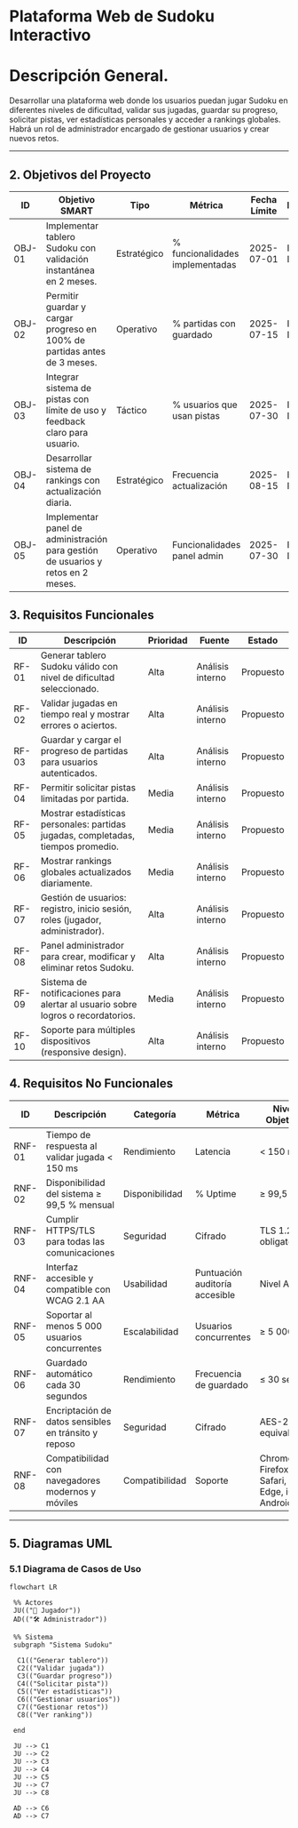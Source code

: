 # Plataforma Web de Sudoku Interactivo

# Descripción General.

Desarrollar una plataforma web donde los usuarios puedan jugar Sudoku en diferentes niveles de dificultad, validar sus jugadas, guardar su progreso, solicitar pistas, ver estadísticas personales y acceder a rankings globales. Habrá un rol de administrador encargado de gestionar usuarios y crear nuevos retos.

---

## 2. Objetivos del Proyecto

| **ID** | **Objetivo SMART**                                                               | **Tipo**    | **Métrica**                     | **Fecha Límite** | **Responsable**     | **Estado**  |
| ------ | -------------------------------------------------------------------------------- | ----------- | ------------------------------ | ---------------- | ------------------- | ----------- |
| OBJ-01 | Implementar tablero Sudoku con validación instantánea en 2 meses.                 | Estratégico | % funcionalidades implementadas | 2025-07-01       | Equipo de Desarrollo | No iniciado |
| OBJ-02 | Permitir guardar y cargar progreso en 100% de partidas antes de 3 meses.         | Operativo   | % partidas con guardado         | 2025-07-15       | Equipo de Desarrollo | No iniciado |
| OBJ-03 | Integrar sistema de pistas con límite de uso y feedback claro para usuario.      | Táctico     | % usuarios que usan pistas      | 2025-07-30       | Equipo de Desarrollo | En progreso |
| OBJ-04 | Desarrollar sistema de rankings con actualización diaria.                        | Estratégico | Frecuencia actualización        | 2025-08-15       | Equipo de Producto   | No iniciado |
| OBJ-05 | Implementar panel de administración para gestión de usuarios y retos en 2 meses. | Operativo   | Funcionalidades panel admin     | 2025-07-30       | Equipo de Desarrollo | En progreso |

## 3. Requisitos Funcionales

| **ID** | **Descripción**                                                                                 | **Prioridad** | **Fuente**          | **Estado** |
| ------ | ----------------------------------------------------------------------------------------------- | ------------- | ------------------- | ---------- |
| RF-01  | Generar tablero Sudoku válido con nivel de dificultad seleccionado.                             | Alta          | Análisis interno    | Propuesto  |
| RF-02  | Validar jugadas en tiempo real y mostrar errores o aciertos.                                   | Alta          | Análisis interno    | Propuesto  |
| RF-03  | Guardar y cargar el progreso de partidas para usuarios autenticados.                           | Alta          | Análisis interno    | Propuesto  |
| RF-04  | Permitir solicitar pistas limitadas por partida.                                              | Media         | Análisis interno    | Propuesto  |
| RF-05  | Mostrar estadísticas personales: partidas jugadas, completadas, tiempos promedio.             | Media         | Análisis interno    | Propuesto  |
| RF-06  | Mostrar rankings globales actualizados diariamente.                                           | Media         | Análisis interno    | Propuesto  |
| RF-07  | Gestión de usuarios: registro, inicio sesión, roles (jugador, administrador).                  | Alta          | Análisis interno    | Propuesto  |
| RF-08  | Panel administrador para crear, modificar y eliminar retos Sudoku.                            | Alta          | Análisis interno    | Propuesto  |
| RF-09  | Sistema de notificaciones para alertar al usuario sobre logros o recordatorios.               | Media         | Análisis interno    | Propuesto  |
| RF-10  | Soporte para múltiples dispositivos (responsive design).                                      | Alta          | Análisis interno    | Propuesto  |

## 4. Requisitos No Funcionales

| **ID** | **Descripción**                                          | **Categoría**  | **Métrica**                      | **Nivel Objetivo**   | **Comentarios**                         |
| ------ | -------------------------------------------------------- | -------------- | -------------------------------- | -------------------- | -------------------------------------- |
| RNF-01 | Tiempo de respuesta al validar jugada < 150 ms          | Rendimiento    | Latencia                         | < 150 ms             | Medición con pruebas de carga.          |
| RNF-02 | Disponibilidad del sistema ≥ 99,5 % mensual              | Disponibilidad | % Uptime                        | ≥ 99,5 %             | Monitorización continua y alertas.      |
| RNF-03 | Cumplir HTTPS/TLS para todas las comunicaciones          | Seguridad      | Cifrado                         | TLS 1.2+ obligatorio | Auditorías de seguridad periódicas.     |
| RNF-04 | Interfaz accesible y compatible con WCAG 2.1 AA          | Usabilidad     | Puntuación auditoría accesible  | Nivel AA             | Auditoría externa antes del lanzamiento.|
| RNF-05 | Soportar al menos 5 000 usuarios concurrentes            | Escalabilidad  | Usuarios concurrentes           | ≥ 5 000              | Autoescalado en la nube.                 |
| RNF-06 | Guardado automático cada 30 segundos                      | Rendimiento    | Frecuencia de guardado          | ≤ 30 seg             | Prevención de pérdida de datos.          |
| RNF-07 | Encriptación de datos sensibles en tránsito y reposo     | Seguridad      | Cifrado                        | AES-256 o equivalente | Protección avanzada de datos.            |
| RNF-08 | Compatibilidad con navegadores modernos y móviles        | Compatibilidad | Soporte                        | Chrome, Firefox, Safari, Edge, iOS, Android | Testing multiplataforma.        |

---

## 5. Diagramas UML

### 5.1 Diagrama de Casos de Uso

```mermaid
flowchart LR

 %% Actores
 JU(("👤 Jugador"))
 AD(("🛠️ Administrador"))

 %% Sistema
 subgraph "Sistema Sudoku"

  C1(("Generar tablero"))
  C2(("Validar jugada"))
  C3(("Guardar progreso"))
  C4(("Solicitar pista"))
  C5(("Ver estadísticas"))
  C6(("Gestionar usuarios"))
  C7(("Gestionar retos"))
  C8(("Ver ranking"))

 end

 JU --> C1
 JU --> C2
 JU --> C3
 JU --> C4
 JU --> C5
 JU --> C7
 JU --> C8

 AD --> C6
 AD --> C7
```
